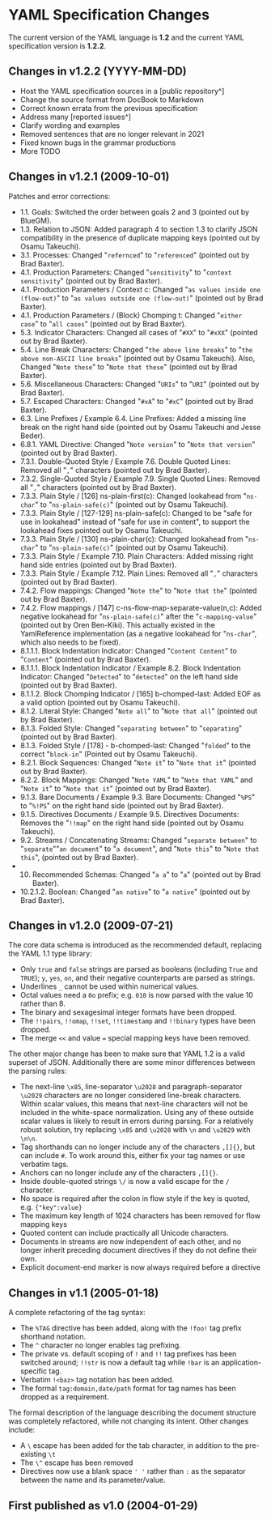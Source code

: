 # YAML Specification Changes

The current version of the YAML language is **1.2** and the current YAML
specification version is **1.2.2**.

## Changes in v1.2.2 (YYYY-MM-DD)

* Host the YAML specification sources in a [public repository^]
* Change the source format from DocBook to Markdown
* Correct known errata from the previous specification
* Address many [reported issues^]
* Clarify wording and examples
* Removed sentences that are no longer relevant in 2021
* Fixed known bugs in the grammar productions
* More TODO

## Changes in v1.2.1 (2009-10-01)

Patches and error corrections:

* 1.1. Goals: Switched the order between goals 2 and 3 (pointed out by BlueGM).
* 1.3. Relation to JSON: Added paragraph 4 to section 1.3 to clarify JSON
  compatibility in the presence of duplicate mapping keys (pointed out by Osamu
  Takeuchi).
* 3.1. Processes: Changed "`refernced`" to "`referenced`" (pointed out by Brad
  Baxter).
* 4.1. Production Parameters: Changed "`sensitivity`" to "`context
  sensitivity`" (pointed out by Brad Baxter).
* 4.1. Production Parameters / Context c: Changed "`as values inside one
  (flow-out)`" to "`as values outside one (flow-out)`" (pointed out by Brad
  Baxter).
* 4.1. Production Parameters / (Block) Chomping t: Changed "`either case`" to
  "`all cases`" (pointed out by Brad Baxter).
* 5.3. Indicator Characters: Changed all cases of "`#XX`" to "`#xXX`" (pointed
  out by Brad Baxter).
* 5.4. Line Break Characters: Changed "`the above line breaks`" to "`the above
  non-ASCII line breaks`" (pointed out by Osamu Takeuchi). Also, Changed "`Note
  these`" to "`Note that these`" (pointed out by Brad Baxter).
* 5.6. Miscellaneous Characters: Changed "`URIs`" to "`URI`" (pointed out by
  Brad Baxter).
* 5.7. Escaped Characters: Changed "`#xA`" to "`#xC`" (pointed out by Brad
  Baxter).
* 6.3. Line Prefixes / Example 6.4. Line Prefixes: Added a missing line break
  on the right hand side (pointed out by Osamu Takeuchi and Jesse Beder).
* 6.8.1. YAML Directive: Changed "`Note version`" to "`Note that version`"
  (pointed out by Brad Baxter).
* 7.3.1. Double-Quoted Style / Example 7.6. Double Quoted Lines: Removed all
  "`,`" characters (pointed out by Brad Baxter).
* 7.3.2. Single-Quoted Style / Example 7.9. Single Quoted Lines: Removed all
  "`,`" characters (pointed out by Brad Baxter).
* 7.3.3. Plain Style / [126] ns-plain-first(c): Changed lookahead from
  "`ns-char`" to "`ns-plain-safe(c)`" (pointed out by Osamu Takeuchi).
* 7.3.3. Plain Style / [127-129] ns-plain-safe(c): Changed to be "safe for use
  in lookahead" instead of "safe for use in content", to support the lookahead
  fixes pointed out by Osamu Takeuchi.
* 7.3.3. Plain Style / [130] ns-plain-char(c): Changed lookahead from
  "`ns-char`" to "`ns-plain-safe(c)`" (pointed out by Osamu Takeuchi).
* 7.3.3. Plain Style / Example 7.10. Plain Characters: Added missing right hand
  side entries (pointed out by Brad Baxter).
* 7.3.3. Plain Style / Example 7.12. Plain Lines: Removed all "`,`" characters
  (pointed out by Brad Baxter).
* 7.4.2. Flow mappings: Changed "`Note the`" to "`Note that the`" (pointed out
  by Brad Baxter).
* 7.4.2. Flow mappings / [147] c-ns-flow-map-separate-value(n,c): Added
  negative lookahead for "`ns-plain-safe(c)`" after the "`c-mapping-value`"
  (pointed out by Oren Ben-Kiki). This actually existed in the YamlReference
  implementation (as a negative lookahead for "`ns-char`", which also needs to
  be fixed).
* 8.1.1.1. Block Indentation Indicator: Changed "`Content Content`" to
  "`Content`" (pointed out by Brad Baxter).
* 8.1.1.1. Block Indentation Indicator / Example 8.2. Block Indentation
  Indicator: Changed "`Detected`" to "`detected`" on the left hand side
  (pointed out by Brad Baxter).
* 8.1.1.2. Block Chomping Indicator / [165] b-chomped-last: Added EOF as a
  valid option (pointed out by Osamu Takeuchi).
* 8.1.2. Literal Style: Changed "`Note all`" to "`Note that all`" (pointed out
  by Brad Baxter).
* 8.1.3. Folded Style: Changed "`separating between`" to "`separating`"
  (pointed out by Brad Baxter).
* 8.1.3. Folded Style / [178] - b-chomped-last: Changed "`folded`" to the
  correct "`block-in`" (Pointed out by Osamu Takeuchi).
* 8.2.1. Block Sequences: Changed "`Note it`" to "`Note that it`" (pointed out
  by Brad Baxter).
* 8.2.2. Block Mappings: Changed "`Note YAML`" to "`Note that YAML`" and "`Note
  it`" to "`Note that it`" (pointed out by Brad Baxter).
* 9.1.3. Bare Documents / Example 9.3. Bare Documents: Changed "`%PS`" to
  "`%!PS`" on the right hand side (pointed out by Brad Baxter).
* 9.1.5. Directives Documents / Example 9.5. Directives Documents: Removes the
  "`!!map`" on the right hand side (pointed out by Osamu Takeuchi).
* 9.2. Streams / Concatenating Streams: Changed "`separate between`" to
  "`separate`""`an document`" to "`a document`", and "`Note this`" to "`Note
  that this`", (pointed out by Brad Baxter).
* 10. Recommended Schemas: Changed "`a a`" to "`a`" (pointed out by Brad
  Baxter).
* 10.2.1.2. Boolean: Changed "`an native`" to "`a native`" (pointed out by Brad
  Baxter).

## Changes in v1.2.0 (2009-07-21)

The core data schema is introduced as the recommended default, replacing the
YAML 1.1 type library:

* Only `true` and `false` strings are parsed as booleans (including `True` and
  `TRUE`); `y`, `yes`, `on`, and their negative counterparts are parsed as
  strings.
* Underlines `_` cannot be used within numerical values.
* Octal values need a `0o` prefix; e.g. `010` is now parsed with the value 10
  rather than 8.
* The binary and sexagesimal integer formats have been dropped.
* The `!!pairs`, `!!omap`, `!!set`, `!!timestamp` and `!!binary` types have
  been dropped.
* The merge `<<` and value `=` special mapping keys have been removed.

The other major change has been to make sure that YAML 1.2 is a valid superset
of JSON.
Additionally there are some minor differences between the parsing rules:

* The next-line `\x85`, line-separator `\u2028` and paragraph-separator
  `\u2029` characters are no longer considered line-break characters. Within
  scalar values, this means that next-line characters will not be included in
  the white-space normalization. Using any of these outside scalar values is
  likely to result in errors during parsing. For a relatively robust solution,
  try replacing `\x85` and `\u2028` with `\n` and `\u2029` with `\n\n`.
* Tag shorthands can no longer include any of the characters `,[]{}`, but can
  include `#`. To work around this, either fix your tag names or use verbatim
  tags.
* Anchors can no longer include any of the characters `,[]{}`.
* Inside double-quoted strings `\/` is now a valid escape for the `/`
  character.
* No space is required after the colon in flow style if the key is quoted, e.g.
  `{"key":value}`
* The maximum key length of 1024 characters has been removed for flow mapping
  keys
* Quoted content can include practically all Unicode characters.
* Documents in streams are now independent of each other, and no longer inherit
  preceding document directives if they do not define their own.
* Explicit document-end marker is now always required before a directive

## Changes in v1.1 (2005-01-18)

A complete refactoring of the tag syntax:

* The `%TAG` directive has been added, along with the `!foo!` tag prefix
  shorthand notation.
* The `^` character no longer enables tag prefixing.
* The private vs. default scoping of `!` and `!!` tag prefixes has been
  switched around; `!!str` is now a default tag while `!bar` is an
  application-specific tag.
* Verbatim `!<baz>` tag notation has been added.
* The formal `tag:domain,date/path` format for tag names has been dropped as a
  requirement.

The formal description of the language describing the document structure was
completely refactored, while not changing its intent. Other changes include:

* A `\` escape has been added for the tab character, in addition to the
  pre-existing `\t`
* The `\^` escape has been removed
* Directives now use a blank space `' '` rather than `:` as the separator
  between the name and its parameter/value.

## First published as v1.0 (2004-01-29)

